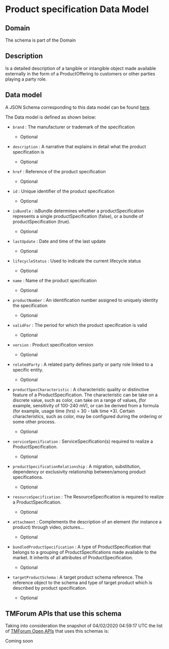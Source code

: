 # Product specification Data Model

## Domain

The  schema is part of the  Domain

## Description

Is a detailed description of a tangible or intangible object made available externally in the form of a ProductOffering to customers or other parties playing a party role.

## Data model

A JSON Schema corresponding to this data model can be found
[here](https://github.com/tmforum-rand/schemas/blob/candidates/Product/ProductSpecification.schema.json).

The Data model is defined as shown below:

- `brand` : The manufacturer or trademark of the specification

  - Optional


- `description` : A narrative that explains in detail what the product specification is

  - Optional


- `href` : Reference of the product specification

  - Optional


- `id` : Unique identifier of the product specification

  - Optional


- `isBundle` : isBundle determines whether a productSpecification represents a single productSpecification (false), or a bundle of productSpecification (true).

  - Optional


- `lastUpdate` : Date and time of the last update

  - Optional


- `lifecycleStatus` : Used to indicate the current lifecycle status

  - Optional


- `name` : Name of the product specification

  - Optional


- `productNumber` : An identification number assigned to uniquely identity the specification

  - Optional


- `validFor` : The period for which the product specification is valid

  - Optional


- `version` : Product specification version

  - Optional


- `relatedParty` : A related party defines party or party role linked to a specific entity.

  - Optional


- `productSpecCharacteristic` : A characteristic quality or distinctive feature of a ProductSpecification.  The characteristic can be take on a discrete value, such as color, can take on a range of values, (for example, sensitivity of 100-240 mV), or can be derived from a formula (for example, usage time (hrs) = 30 - talk time *3). Certain characteristics, such as color, may be configured during the ordering or some other process.

  - Optional


- `serviceSpecification` : ServiceSpecification(s) required to realize a ProductSpecification.

  - Optional


- `productSpecificationRelationship` : A migration, substitution, dependency or exclusivity relationship between/among product specifications.

  - Optional


- `resourceSpecification` : The ResourceSpecification is required to realize a ProductSpecification.

  - Optional


- `attachment` : Complements the description of an element (for instance a product) through video, pictures...

  - Optional


- `bundledProductSpecification` : A type of ProductSpecification that belongs to a grouping of ProductSpecifications made available to the market. It inherits of all attributes of ProductSpecification.

  - Optional


- `targetProductSchema` : A target product schema reference. The reference object to the schema and type of target product which is described by product specification.

  - Optional






## TMForum APIs that use this schema

Taking into consideration the snapshot of 04/02/2020 04:59:17 UTC the list of [TMForum Open APIs](https://www.tmforum.org/open-apis/) that uses this schemas is:

Coming soon